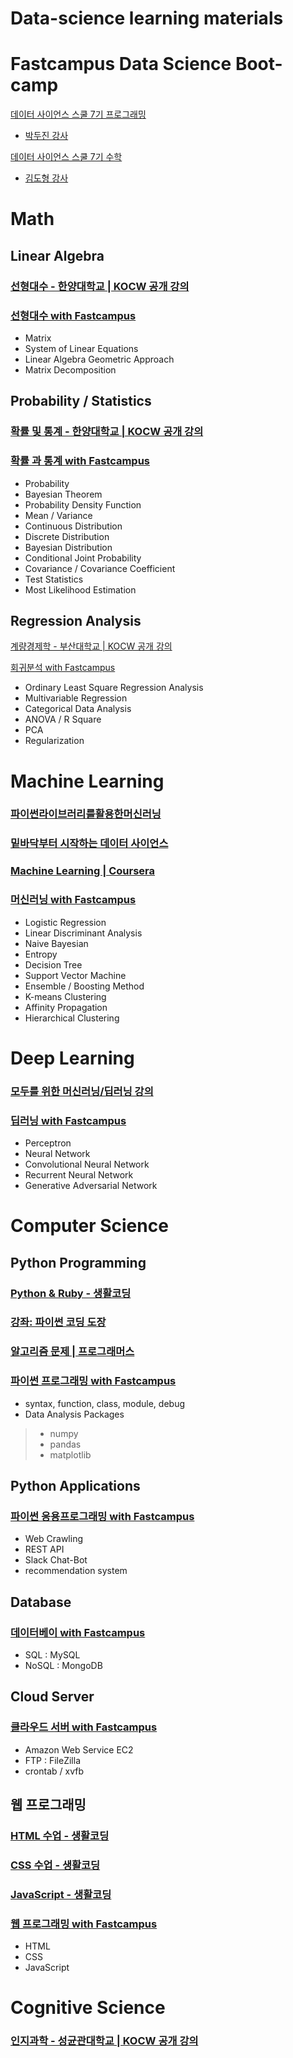 # Data-science learning materials

# Fastcampus Data Science Boot-camp

[데이터 사이언스 스쿨 7기 프로그래밍](http://www.fastcampus.co.kr/data_school_pdss/)

- [박두진 강사](https://github.com/radajin)

[데이터 사이언스 스쿨 7기 수학](https://datascienceschool.net/)

- [김도형 강사](https://github.com/joelkim)

# Math

## Linear Algebra

### [선형대수 - 한양대학교 | KOCW 공개 강의](http://www.kocw.net/home/search/kemView.do?kemId=977757)

### [선형대수 with Fastcampus](/03_Linear_Algebra)
- Matrix
- System of Linear Equations
- Linear Algebra Geometric Approach
- Matrix Decomposition

## Probability / Statistics

### [확률 및 통계 - 한양대학교 | KOCW 공개 강의](http://www.kocw.net/home/search/kemView.do?kemId=1056974)

### [확률 과 통계 with Fastcampus](/04_Probability_&_Statistics)
- Probability
- Bayesian Theorem
- Probability Density Function
- Mean / Variance
- Continuous Distribution
- Discrete Distribution
- Bayesian Distribution
- Conditional Joint Probability
- Covariance / Covariance Coefficient
- Test Statistics
- Most Likelihood Estimation

## Regression Analysis

[계량경제학 - 부산대학교 | KOCW 공개 강의](http://www.kocw.net/home/cview.do?cid=3a8b45295858fd20)

[회귀분석 with Fastcampus](/05_Regression_Analysis)
- Ordinary Least Square Regression Analysis
- Multivariable Regression
- Categorical Data Analysis
- ANOVA / R Square
- PCA
- Regularization


# Machine Learning

### [파이썬라이브러리를활용한머신러닝](https://tensorflow.blog/%ED%8C%8C%EC%9D%B4%EC%8D%AC-%EB%A8%B8%EC%8B%A0%EB%9F%AC%EB%8B%9D/)

### [밑바닥부터 시작하는 데이터 사이언스](https://github.com/Insight-book/data-science-from-scratch)

### [Machine Learning | Coursera](https://www.coursera.org/learn/machine-learning?authMode=signup)

### [머신러닝 with Fastcampus](/06_Machine_Learning)
- Logistic Regression
- Linear Discriminant Analysis
- Naive Bayesian
- Entropy
- Decision Tree
- Support Vector Machine
- Ensemble / Boosting Method
- K-means Clustering
- Affinity Propagation
- Hierarchical Clustering

# Deep Learning

### [모두를 위한 머신러닝/딥러닝 강의](https://www.youtube.com/watch?v=BS6O0zOGX4E&list=PLlMkM4tgfjnLSOjrEJN31gZATbcj_MpUm&index=1)

### [딥러닝 with Fastcampus](/07_DeepLearning)
- Perceptron
- Neural Network
- Convolutional Neural Network
- Recurrent Neural Network
- Generative Adversarial Network

# Computer Science

## Python Programming

### [Python & Ruby - 생활코딩](https://opentutorials.org/course/1750)

### [강좌: 파이썬 코딩 도장](https://dojang.io/course/view.php?id=3)

### [알고리즘 문제 | 프로그래머스](https://programmers.co.kr/learn/challenges)

### [파이썬 프로그래밍 with Fastcampus](/01_Python_Basic)
- syntax, function, class, module, debug
- Data Analysis Packages
> * numpy
> * pandas
> * matplotlib

## Python Applications

### [파이썬 응용프로그래밍 with Fastcampus](/02_Python_Applications)
- Web Crawling
- REST API
- Slack Chat-Bot
- recommendation system

## Database

### [데이터베이 with Fastcampus](/08_Database)
- SQL : MySQL
- NoSQL : MongoDB

## Cloud Server
### [클라우드 서버 with Fastcampus](/09_Cloud_Computer)
- Amazon Web Service EC2
- FTP : FileZilla
- crontab / xvfb


## 웹 프로그래밍

### [HTML 수업 - 생활코딩](https://opentutorials.org/course/2039)

### [CSS 수업 - 생활코딩](https://opentutorials.org/course/2418)

### [JavaScript - 생활코딩](https://opentutorials.org/course/743)

### [웹 프로그래밍 with Fastcampus](/10_Web_Programming)
- HTML
- CSS
- JavaScript

# Cognitive Science

### [인지과학 - 성균관대학교 | KOCW 공개 강의](http://www.kocw.net/home/search/kemView.do?kemId=444916)
